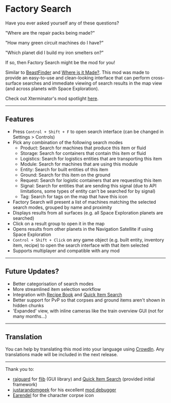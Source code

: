 # Factory Search

Have you ever asked yourself any of these questions?

"Where are the repair packs being made?"

"How many green circuit machines do I have?"

"Which planet did I build my iron smelters on?"

If so, then Factory Search might be the mod for you!

Similar to [BeastFinder](https://mods.factorio.com/mod/BeastFinder) and [Where is it Made?](https://mods.factorio.com/mod/WhereIsItMade). This mod was made to provide an easy-to-use and clean-looking interface that can perform cross-surface searches and immediate viewing of search results in the map view (and across planets with Space Exploration).

Check out Xterminator's mod spotlight [here](https://youtu.be/_60XPAT3uas).

-----
## Features

- Press `Control + Shift + F` to open search interface (can be changed in Settings > Controls)
- Pick any combination of the following search modes
    - Product: Search for machines that produce this item or fluid
    - Storage: Search for containers that contain this item or fluid
    - Logistics: Search for logistics entities that are transporting this item
    - Module: Search for machines that are using this module
    - Entity: Search for built entities of this item
    - Ground: Search for this item on the ground
    - Request: Search for logistic containers that are requesting this item
    - Signal: Search for entities that are sending this signal (due to API limitations, some types of entity can't be searched for by signal)
    - Tag: Search for tags on the map that have this icon
- Factory Search will present a list of machines matching the selected search modes, grouped by name and proximity
- Displays results from all surfaces (e.g. all Space Exploration planets are searched)
- Click on a result group to open it in the map
- Opens results from other planets in the Navigation Satellite if using Space Exploration
- `Control + Shift + Click` on any game object (e.g. built entity, inventory item, recipe) to open the search interface with that item selected
- Supports multiplayer and compatible with any mod

-----
## Future Updates?

- Better categorisation of search modes
- More streamlined item selection workflow
- Integration with [Recipe Book](https://mods.factorio.com/mod/RecipeBook) and [Quick Item Search](https://mods.factorio.com/mod/QuickItemSearch)
- Better support for PvP so that corpses and ground items aren't shown in hidden chunks
- 'Expanded' view, with inline cameras like the train overview GUI (not for many months…)

-----
## Translation

You can help by translating this mod into your language using [CrowdIn](https://crowdin.com/project/factorio-mods-localization). Any translations made will be included in the next release.

-----
Thank you to:

- [raiguard](https://mods.factorio.com/user/raiguard) for [flib](https://mods.factorio.com/mod/flib) (GUI library) and [Quick Item Search](https://mods.factorio.com/mod/QuickItemSearch) (provided initial framework)
- [justarandomgeek](https://mods.factorio.com/user/justarandomgeek) for his excellent [mod debugger](https://github.com/justarandomgeek/vscode-factoriomod-debug)
- [Earendel](https://mods.factorio.com/user/Earendel) for the character corpse icon